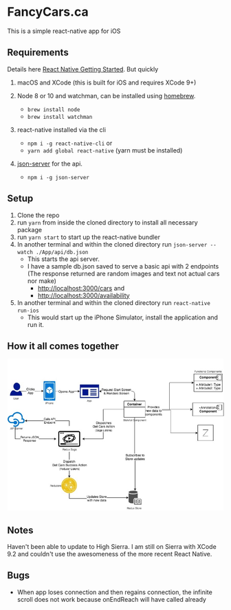 # FancyCars.ca

This is a simple react-native app for iOS

## Requirements

Details here [React Native Getting Started](https://facebook.github.io/react-native/docs/getting-started.html). But quickly

1. macOS and XCode (this is built for iOS and requires XCode 9+)
2. Node 8 or 10 and watchman, can be installed using [homebrew](http://brew.sh/).
    - ```brew install node```
    - ```brew install watchman```

3. react-native installed via the cli
    - ```npm i -g react-native-cli``` or
    - ```yarn add global react-native``` (yarn must be installed)
4. [json-server](https://github.com/typicode/json-server) for the api.
    - ```npm i -g json-server```

## Setup

1. Clone the repo
2. run ```yarn``` from inside the cloned directory to install all necessary package
3. run ```yarn start``` to start up the react-native bundler
4. In another terminal and within the cloned directory run ```json-server --watch ./App/api/db.json```
    - This starts the api server.
    - I have a sample db.json saved to serve a basic api with 2 endpoints (The response returned are random images and text not actual cars nor make)
        - [http://localhost:3000/cars](http://localhost:3000/cars) and
        - [http://localhost:3000/availability](http://localhost:3000/availability)
5. In another terminal and within the cloned directory run ```react-native run-ios```
    - This would start up the iPhone Simulator, install the application and run it.

## How it all comes together

![System Diagram](./system_diagram.jpg)

## Notes

Haven't been able to update to High Sierra. I am still on Sierra with XCode 9.2 and couldn't use the awesomeness of the more recent React Native.

## Bugs

- When app loses connection and then regains connection, the infinite scroll does not work because onEndReach will have called already
